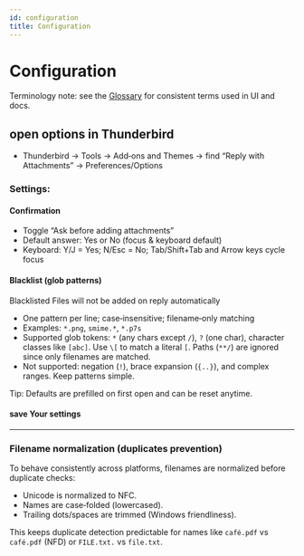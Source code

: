 ```yaml
---
id: configuration
title: Configuration
---
```


# Configuration

Terminology note: see the [Glossary](glossary) for consistent terms used in UI and docs.

## open options in Thunderbird

- Thunderbird → Tools → Add‑ons and Themes → find “Reply with Attachments” → Preferences/Options

### Settings:

#### Confirmation

- Toggle “Ask before adding attachments”
- Default answer: Yes or No (focus & keyboard default)
- Keyboard: Y/J = Yes; N/Esc = No; Tab/Shift+Tab and Arrow keys cycle focus

#### Blacklist (glob patterns)

Blacklisted Files will not be added on reply automatically

- One pattern per line; case‑insensitive; filename‑only matching
- Examples: `*.png`, `smime.*`, `*.p7s`
- Supported glob tokens: `*` (any chars except `/`), `?` (one char), character classes like `[abc]`. Use `\[` to match a literal `[`. Paths (`**/`) are ignored since only filenames are matched.
- Not supported: negation (`!`), brace expansion (`{..}`), and complex ranges. Keep patterns simple.

Tip: Defaults are prefilled on first open and can be reset anytime.

#### save Your settings

---

### Filename normalization (duplicates prevention)

To behave consistently across platforms, filenames are normalized before duplicate checks:

- Unicode is normalized to NFC.
- Names are case‑folded (lowercased).
- Trailing dots/spaces are trimmed (Windows friendliness).

This keeps duplicate detection predictable for names like `café.pdf` vs `café.pdf` (NFD) or `FILE.txt.` vs `file.txt`.
